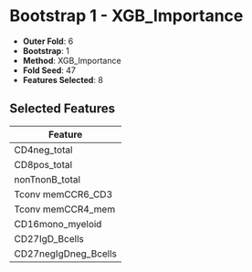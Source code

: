 # Bootstrap 1 - XGB_Importance

- **Outer Fold**: 6
- **Bootstrap**: 1
- **Method**: XGB_Importance
- **Fold Seed**: 47
- **Features Selected**: 8

## Selected Features

| Feature |
|---------|
| CD4neg_total |
| CD8pos_total |
| nonTnonB_total |
| Tconv memCCR6_CD3 |
| Tconv memCCR4_mem |
| CD16mono_myeloid |
| CD27IgD_Bcells |
| CD27negIgDneg_Bcells |
